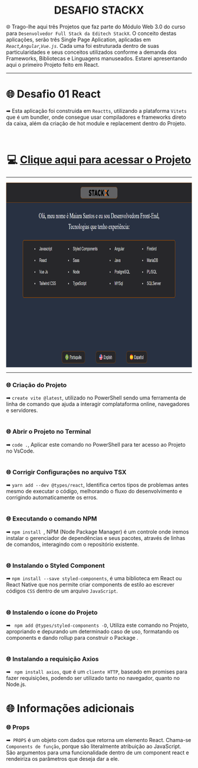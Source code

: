 <div align="center">
 
 # DESAFIO STACKX

</div>

🌐 Trago-lhe aqui três Projetos que faz parte do Módulo Web 3.0 do curso para `Desenvolvedor Full Stack da Editech StackX`. O conceito destas aplicações, serão três Single Page Aplication, aplicadas em <i>`React`,`Angular`,`Vue.js`</i>. Cada uma foi estruturada dentro de suas particularidades e seus conceitos utilizados conforme 
a demanda dos Frameworks, Bibliotecas e Linguagens manuseados. Estarei apresentando aqui o primeiro Projeto feito em React. 
  
 ***
  
 # 🌐 Desafio 01 React
 
 ➡ Esta aplicação foi construida em `Reactts`, utilizando a plataforma `Vitets` que é um bundler, onde consegue usar compiladores e frameworks direto  da caixa, além da criação de hot module e replacement dentro do Projeto.
  
  <br>
  
  # <div align="center">💻 [Clique aqui para acessar o Projeto](https://desafioweb30-react.netlify.app/)
   
   ***
   
   <img src="react.png" align="center" height="500em" width="100%">
   
   ***
   
   ### 🌐 Criação do Projeto
   
➡ ```create vite @latest```, utilizado no PowerShell sendo uma ferramenta de linha de comando que ajuda a interagir complataforma online, navegadores e servidores.

#
 
### 🌐 Abrir o Projeto no Terminal
   
➡ ```code .```, Aplicar este comando no PowerShell para ter acesso ao Projeto no VsCode.

#

### 🌐 Corrigir Configurações no arquivo TSX
   
➡ ```yarn add --dev @types/react```, Identifica certos tipos de problemas antes mesmo de executar o código, melhorando o fluxo do desenvolvimento e corrigindo 
automaticamente os erros.

#
 
### 🌐 Executando o comando NPM
 
➡ ```npm install ```, NPM (Node Package Manager) é um controle onde iremos instalar o gerenciador de dependências e seus pacotes, através de linhas de comandos, interagindo com o repositório existente.

#
 
### 🌐 Instalando o Styled Component
   
 ➡ ```npm install --save styled-components```, é uma biblioteca em React ou React Native que nos permite criar components de estilo ao escrever códigos `CSS` dentro de um arquivo `JavaScript`.
 
 #
 
### 🌐 Instalendo o ícone do Projeto
   
➡ ``` npm add @types/styled-components -D```, Utiliza este comando no Projeto, apropriando e depurando um determinado  caso de uso, formatando os components e dando rollup para construir o Package .

#
 
### 🌐 Instalando a requisição Axios
   
➡ ``` npm install axios```, que é um `cliente HTTP`, baseado em promises para fazer requisições, podendo ser utilizado tanto no navegador, quanto no Node.js.

#
 
# 🌐 Informações adicionais
   
### 🌐 Props
 
➡`` PROPS`` é um objeto  com dados que retorna um elemento React. Chama-se `Components de função`, porque são literalmente  atribuição ao JavaScript. São argumentos para uma funcionalidade dentro de um component react e  rendeiriza os parâmetros que  deseja dar a ele.
